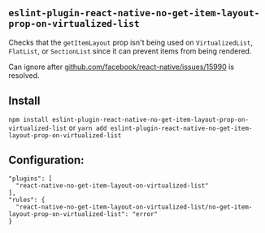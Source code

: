 ## `eslint-plugin-react-native-no-get-item-layout-prop-on-virtualized-list`

Checks that the `getItemLayout` prop isn't being used on `VirtualizedList`, `FlatList`, or `SectionList` since it can prevent items from being rendered. 

Can ignore after [github.com/facebook/react-native/issues/15990](https://github.com/facebook/react-native/issues/15990) is resolved.

## Install
`npm install eslint-plugin-react-native-no-get-item-layout-prop-on-virtualized-list` or `yarn add eslint-plugin-react-native-no-get-item-layout-prop-on-virtualized-list`

## Configuration:
```
"plugins": [
  "react-native-no-get-item-layout-on-virtualized-list"
],
"rules": {
  "react-native-no-get-item-layout-on-virtualized-list/no-get-item-layout-prop-on-virtualized-list": "error"
}
```
